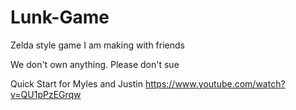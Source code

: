 # Lunk-Game
Zelda style game I am making with friends

We don't own anything. Please don't sue

Quick Start for Myles and Justin
https://www.youtube.com/watch?v=QU1pPzEGrqw
